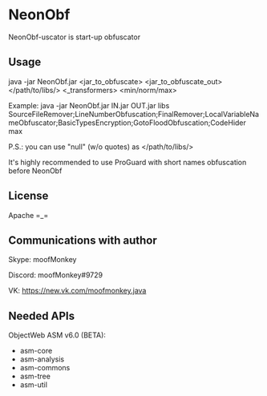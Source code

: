 # NeonObf
NeonObf-uscator is start-up obfuscator

## Usage
java -jar NeonObf.jar <jar_to_obfuscate> <jar_to_obfuscate_out> </path/to/libs/> <_transformers> <min/norm/max>

Example: java -jar NeonObf.jar IN.jar OUT.jar libs SourceFileRemover;LineNumberObfuscation;FinalRemover;LocalVariableNameObfuscator;BasicTypesEncryption;GotoFloodObfuscation;CodeHider max

P.S.: you can use "null" (w/o quotes) as </path/to/libs/>

It's highly recommended to use ProGuard with short names obfuscation before NeonObf

## License
Apache =_=

## Communications with author
Skype: moofMonkey

Discord: moofMonkey#9729

VK: https://new.vk.com/moofmonkey.java

## Needed APIs
ObjectWeb ASM v6.0 (BETA):

 - asm-core
 - asm-analysis
 - asm-commons
 - asm-tree
 - asm-util
